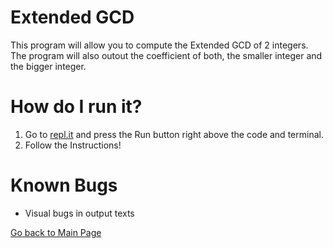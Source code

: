 # Extended GCD

This program will allow you to compute the Extended GCD of 2 integers. 
The program will also outout the coefficient of both, the smaller integer and the bigger integer. 


# How do I run it?

1. Go to [repl.it](https://repl.it/HmaJ) and press the Run button right above the code and terminal. 
2. Follow the Instructions!

# Known Bugs

* Visual bugs in output texts


[Go back to Main Page](https://erickjreyes.me)

